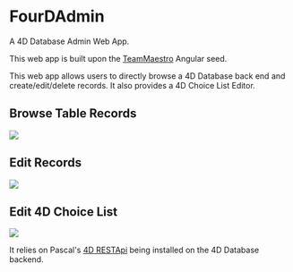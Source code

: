 # FourDAdmin
A 4D Database Admin Web App.

This web app is built upon the [TeamMaestro](https://github.com/TeamMaestro/angular-native-seed) Angular seed.

This web app allows users to directly browse a 4D Database back end and create/edit/delete records. It also provides a 4D Choice List Editor.

## Browse Table Records

![](https://i.gyazo.com/fef59deaf0d9095e0c56c94fbdd12b60.gif)

## Edit Records

![](https://i.gyazo.com/7f28589c9b049f39dad3d7c3cd3debaa.gif)

## Edit 4D Choice List

![](https://i.gyazo.com/0cae0653ad68f48fd9644996c7b51228.gif)


It relies on Pascal's [4D RESTApi](https://github.com/fourctv/FourDRESTApi) being installed on the 4D Database backend.

